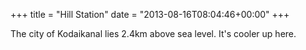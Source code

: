 +++
title = "Hill Station"
date = "2013-08-16T08:04:46+00:00"
+++

The city of Kodaikanal lies 2.4km above sea level. It's cooler up here.
			